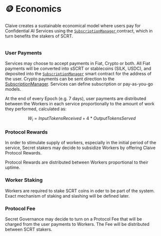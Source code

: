 # 🪙 Economics

Claive creates a sustainable economical model where users pay for Confidential AI Services using the [`SubscriptionManager` ](https://docs.scrt.network/secret-network-documentation/claive-ai/smart-contract-reference/subscriptionmanager)contract,  which in turn benefits the stakers of SCRT.&#x20;

<figure><img src="../.gitbook/assets/9APZEkrUaIFFeo9bGtnG6oHvFHE.avif" alt=""><figcaption></figcaption></figure>

### User Payments

Services may choose to accept payments in Fiat, Crypto or both. All Fiat payments will be converted into sSCRT or stablecoins (SILK, USDC), and deposited into the [`SubscriptionManager`](https://docs.scrt.network/secret-network-documentation/claive-ai/smart-contract-reference/subscriptionmanager) smart contract for the address of the user. Crypto payments can be sent direction to the [SubscriptionManager](https://docs.scrt.network/secret-network-documentation/claive-ai/smart-contract-reference/subscriptionmanager). Services can define subscription or pay-as-you-go models.

At the end of every Epoch (e.g. 7 days), user payments are distributed between the Workers in each service proportionally to the amount of work they performed, calculated as:

$$
W_i = Input Tokens Received + 4 * Output Tokens Served
$$

### Protocol Rewards

In order to stimulate supply of workers, especially in the initial period of the service, Secret stakers may decide to subsidize Workers by offering Claive Protocol Rewards.&#x20;

Protocol Rewards are distributed between Workers proportional to their uptime.

### Worker Staking

Workers are required to stake SCRT coins in oder to be part of the system. Exact mechanism of staking and slashing will be defined later.

### Protocol Fee

Secret Governance may decide to turn on a Protocol Fee that will be charged from the user payments to Workers. The Fee will be distributed between SCRT stakers.
